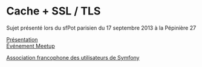 Cache + SSL / TLS
========================

Sujet présenté lors du sfPot parisien du 17 septembre 2013 à la Pépinière 27

[Présentation](https://github.com/thierrymarianne/cache-ssl-tls/blob/master/CACHE_SSL_TLS.pdf)  
[Événement Meetup](http://www.meetup.com/afsy-sfpot/events/139415812/)

[Association francophone des utilisateurs de Symfony](http://afsy.fr/)